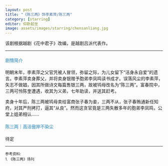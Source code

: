 ```yaml
---
layout: post
title: "《陈三两》饰李素萍/陈三两"
category: [starring]
editor: 仰卧起坐
image: assets/images/starring/chensanliang.jpg
---
```


该剧根据越剧《花中君子》改编，是越剧吕派代表作。

---

#### <font color="#6DACCD">剧情简介</font>
明朝末年，李素萍之父官凭被人冒领，弥留之际，为儿女留下“洁身永自爱”的遗言。李素萍卖身葬父，并将卖身银赠予胞弟李凤鸣读书成才。误落风尘的李素萍，矢志不做娼，因其所做诗文每篇售银三两，故被鸨母改名为“陈三两”。富春院中，三两可怜陈奎遭遇，收其为义弟，七年助读，并送其赶考。

卖身十年后，陈三两被鸨母卖给富商张子春为妾，三两不从，张子春贿通新任知府，对其严刑拷打，逼其“从良”。然而这贪官竟是三两失散多年的胞弟李凤鸣，公堂上姐弟相认……


#### <font color="#6DACCD">陈三两｜高洁傲岸不染尘</font>
待定



---
<p>
<small>
参考资料: <br />
1. 《陈三两》场刊
</small>
</p>

